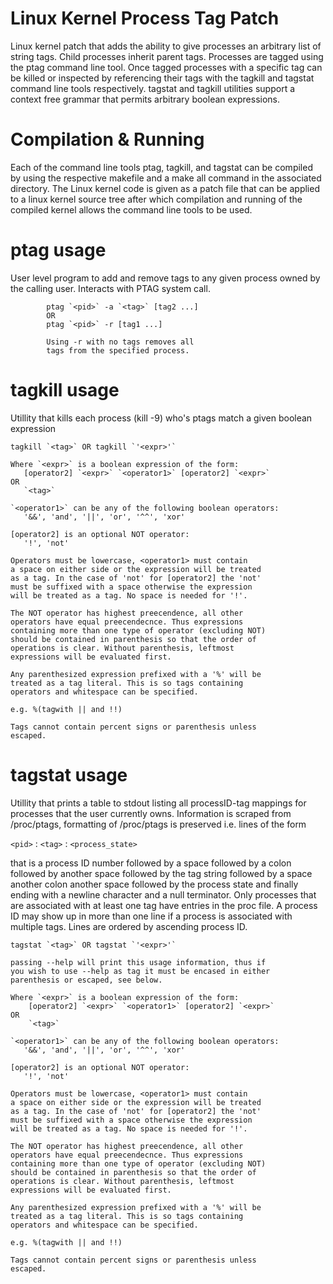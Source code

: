 # Linux Kernel Process Tag Patch
Linux kernel patch that adds the ability to give processes an arbitrary list of string tags. Child processes inherit parent tags. Processes are tagged using the ptag command line tool. Once tagged processes with a specific tag can be killed or inspected by referencing their tags with the tagkill and tagstat command line tools respectively. tagstat and tagkill utilities support a context free grammar that permits arbitrary boolean expressions.

# Compilation & Running
Each of the command line tools ptag, tagkill, and tagstat can be compiled by using the respective makefile and a make all command in the associated directory. The Linux kernel code is given as a patch file that can be applied to a linux kernel source tree after which compilation and running of the compiled kernel allows the command line tools to be used.

# ptag usage
User level program to add and remove tags to any given process owned by the calling user. Interacts with PTAG system call.

            ptag `<pid>` -a `<tag>` [tag2 ...]  
            OR  
            ptag `<pid>` -r [tag1 ...]  

            Using -r with no tags removes all  
            tags from the specified process.  

# tagkill usage
Utillity that kills each process (kill -9) who's ptags match a given boolean expression  

    tagkill `<tag>` OR tagkill `'<expr>'`  

    Where `<expr>` is a boolean expression of the form:  
       [operator2] `<expr>` `<operator1>` [operator2] `<expr>`  
    OR  
       `<tag>`  

    `<operator1>` can be any of the following boolean operators:  
       '&&', 'and', '||', 'or', '^^', 'xor'  

    [operator2] is an optional NOT operator:  
       '!', 'not'  

    Operators must be lowercase, <operator1> must contain
    a space on either side or the expression will be treated
    as a tag. In the case of 'not' for [operator2] the 'not'
    must be suffixed with a space otherwise the expression
    will be treated as a tag. No space is needed for '!'.

    The NOT operator has highest preecendence, all other
    operators have equal preecendecnce. Thus expressions
    containing more than one type of operator (excluding NOT)
    should be contained in parenthesis so that the order of
    operations is clear. Without parenthesis, leftmost
    expressions will be evaluated first.

    Any parenthesized expression prefixed with a '%' will be
    treated as a tag literal. This is so tags containing
    operators and whitespace can be specified.

    e.g. %(tagwith || and !!)

    Tags cannot contain percent signs or parenthesis unless
    escaped.


# tagstat usage
Utillity that prints a table to stdout listing all processID-tag mappings for processes that the user currently owns. Information is scraped from /proc/ptags, formatting of /proc/ptags is preserved i.e. lines of the form

 `<pid>` : `<tag>` : `<process_state>`   

that is a process ID number followed by a space followed by a colon followed by another space followed by the tag string followed by a space another colon another space followed by the process state and finally ending with a newline character and a null terminator. Only processes that are associated with at least one tag have entries in the proc file. A process ID may show up in more than one line if a process is associated with multiple tags. Lines are ordered by ascending process ID.

    tagstat `<tag>` OR tagstat `'<expr>'`  

    passing --help will print this usage information, thus if  
    you wish to use --help as tag it must be encased in either  
    parenthesis or escaped, see below. 

    Where `<expr>` is a boolean expression of the form:  
        [operator2] `<expr>` `<operator1>` [operator2] `<expr>`  
    OR  
        `<tag>`  

    `<operator1>` can be any of the following boolean operators:  
       '&&', 'and', '||', 'or', '^^', 'xor'  

    [operator2] is an optional NOT operator:  
       '!', 'not'  

    Operators must be lowercase, <operator1> must contain
    a space on either side or the expression will be treated
    as a tag. In the case of 'not' for [operator2] the 'not'
    must be suffixed with a space otherwise the expression
    will be treated as a tag. No space is needed for '!'.

    The NOT operator has highest preecendence, all other
    operators have equal preecendecnce. Thus expressions
    containing more than one type of operator (excluding NOT)
    should be contained in parenthesis so that the order of
    operations is clear. Without parenthesis, leftmost
    expressions will be evaluated first.

    Any parenthesized expression prefixed with a '%' will be
    treated as a tag literal. This is so tags containing
    operators and whitespace can be specified.

    e.g. %(tagwith || and !!)

    Tags cannot contain percent signs or parenthesis unless
    escaped.
